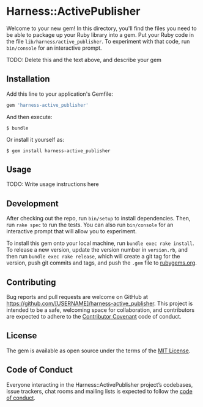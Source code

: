 # Harness::ActivePublisher

Welcome to your new gem! In this directory, you'll find the files you need to be able to package up your Ruby library into a gem. Put your Ruby code in the file `lib/harness/active_publisher`. To experiment with that code, run `bin/console` for an interactive prompt.

TODO: Delete this and the text above, and describe your gem

## Installation

Add this line to your application's Gemfile:

```ruby
gem 'harness-active_publisher'
```

And then execute:

    $ bundle

Or install it yourself as:

    $ gem install harness-active_publisher

## Usage

TODO: Write usage instructions here

## Development

After checking out the repo, run `bin/setup` to install dependencies. Then, run `rake spec` to run the tests. You can also run `bin/console` for an interactive prompt that will allow you to experiment.

To install this gem onto your local machine, run `bundle exec rake install`. To release a new version, update the version number in `version.rb`, and then run `bundle exec rake release`, which will create a git tag for the version, push git commits and tags, and push the `.gem` file to [rubygems.org](https://rubygems.org).

## Contributing

Bug reports and pull requests are welcome on GitHub at https://github.com/[USERNAME]/harness-active_publisher. This project is intended to be a safe, welcoming space for collaboration, and contributors are expected to adhere to the [Contributor Covenant](http://contributor-covenant.org) code of conduct.

## License

The gem is available as open source under the terms of the [MIT License](http://opensource.org/licenses/MIT).

## Code of Conduct

Everyone interacting in the Harness::ActivePublisher project’s codebases, issue trackers, chat rooms and mailing lists is expected to follow the [code of conduct](https://github.com/[USERNAME]/harness-active_publisher/blob/master/CODE_OF_CONDUCT.md).
